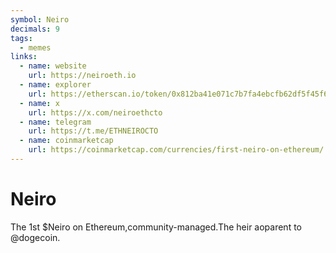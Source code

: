 ```yaml
---
symbol: Neiro
decimals: 9
tags:
  - memes
links:
  - name: website
    url: https://neiroeth.io
  - name: explorer
    url: https://etherscan.io/token/0x812ba41e071c7b7fa4ebcfb62df5f45f6fa853ee
  - name: x
    url: https://x.com/neiroethcto
  - name: telegram
    url: https://t.me/ETHNEIROCTO
  - name: coinmarketcap
    url: https://coinmarketcap.com/currencies/first-neiro-on-ethereum/
---
```


# Neiro

The 1st $Neiro on Ethereum,community-managed.The heir aoparent to @dogecoin.
